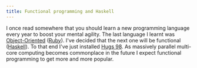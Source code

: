 ```yaml
---
title: Functional programming and Haskell
---
```


I once read somewhere that you should learn a new programming language every year to boost your mental agility. The last language I learnt was [Object-Oriented](http://www.wincent.com/knowledge-base/Object-Oriented) ([Ruby](http://www.wincent.com/knowledge-base/Ruby)). I've decided that the next one will be functional ([Haskell](http://www.wincent.com/knowledge-base/Haskell)). To that end I've just installed [Hugs 98](http://www.haskell.org/hugs/). As massively parallel multi-core computing becomes commonplace in the future I expect functional programming to get more and more popular.

